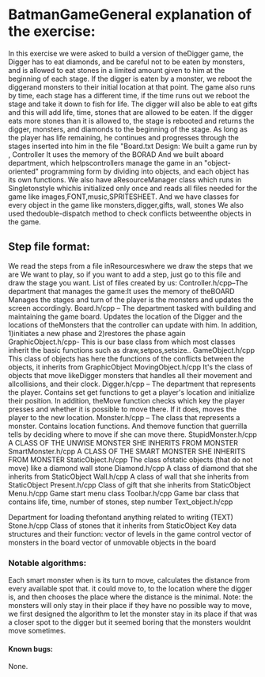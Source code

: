 # BatmanGameGeneral explanation of the exercise:
In this exercise we were asked to build a version of theDigger game, the Digger has to eat diamonds, and be careful not to be eaten by monsters, and is allowed to eat stones in a limited amount given to him at the beginning of each stage. If the digger is eaten by a monster, we reboot the diggerand monsters to their initial location at that point.
The game also runs by time, each stage has a different time, if the time runs out we reboot the stage and take it down to fish for life. 
The digger will also be able to eat gifts and this will add life, time, stones that are allowed to be eaten.
If the digger eats more stones than it is allowed to, the stage is rebooted and returns the digger, monsters, and diamonds to the beginning of the stage.
As long as the player has life remaining, he continues and progresses through the stages inserted into him in the file "Board.txt
Design:
We built a game run by , Controller It uses the memory of the BORAD
And we built aboard department, which helpscontrollers manage the game in an "object-oriented" programming form by dividing into objects, and each object has its own functions.
We also have aResourceManager class which runs in Singletonstyle whichis initialized only once and reads all files needed for the game like images,FONT,music,SPRITESHEET.
And we have classes for every object in the game like monsters,digger,gifts, wall, stones
We also used thedouble-dispatch method to check conflicts betweenthe objects in the game.

## Step file format:
We read the steps from a file inResourceswhere we draw the steps that we are
We want to play, so if you want to add a step, just go to this file and draw the stage you want.
List of files created by us:
Controller.h/cpp–The department that manages the game:It uses the memory of theBOARD
Manages the stages and turn of the player is the monsters and updates the screen accordingly.
Board.h/cpp – The department tasked with building and maintaining the game board.
Updates the location of the Digger and the locations of theMonsters that the controller can update with him.
In addition, 1)initiates a new phase and 2)restores the phase again
GraphicObject.h/cpp-
This is our base class from which most classes inherit the basic functions such as draw,setpos,setsize..
GameObject.h/cpp
This class of objects has here the functions of the conflicts between the objects, it inherits from GraphicObject
MovingObject.h/cpp
It's the class of objects that move likeDigger monsters that handles all their movement and allcollisions, and their clock.
Digger.h/cpp – The department that represents the player.
Contains set get functions to get a player's location and initialize their position.
In addition, theMove function checks which key the player presses and whether it is possible to move there.
If it does, moves the player to the new location.
Monster.h/cpp – The class that represents a monster.
Contains location functions. And themove function that guerrilla tells by deciding where to move if she can move there.
StupidMonster.h/cpp
A CLASS OF THE UNWISE MONSTER SHE INHERITS FROM MONSTER
SmartMonster.h/cpp
A CLASS OF THE SMART MONSTER SHE INHERITS FROM MONSTER
StaticObject.h/cpp
The class ofstatic objects (that do not move) like a diamond wall stone
Diamond.h/cpp
A class of diamond that she inherits from StaticObject
Wall.h/cpp
A class of wall that she inherits from StaticObject
Present.h/cpp
Class of gift that she inherits from StaticObject
Menu.h/cpp
Game start menu class 
Toolbar.h/cpp
Game bar class that contains life, time, number of stones, step number
Text_object.h/cpp

Department for loading thefontand anything related to writing (TEXT)
Stone.h/cpp
Class of stones that it inherits from StaticObject
Key data structures and their function:
vector of levels in the game control
vector of monsters in the board
vector of unmovable objects in the board

### Notable algorithms:
Each smart monster when is its turn to move, calculates the distance from every available spot that.
 it could move to, to the location where the digger is, and then chooses the place where the distance is the minimal.
 Note: the monsters will only stay in their place if they have no possible way to move, we first designed
 the algorithm to let the monster stay in its place if that was a closer spot to the digger but it seemed
 boring that the monsters wouldnt move sometimes.

#### Known bugs:
None.
